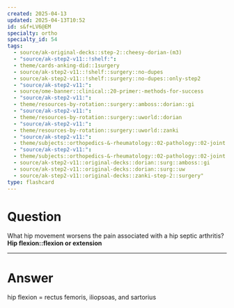 ```yaml
---
created: 2025-04-13
updated: 2025-04-13T10:52
id: s&f+LV6@EM
specialty: ortho
specialty_id: 54
tags:
  - source/ak-original-decks::step-2::cheesy-dorian-(m3)
  - "source/ak-step2-v11::!shelf:": 
  - theme/cards-anking-did::1surgery
  - source/ak-step2-v11::!shelf::surgery::no-dupes
  - source/ak-step2-v11::!shelf::surgery::no-dupes::only-step2
  - "source/ak-step2-v11:": 
  - source/ome-banner::clinical::20-primer:-methods-for-success
  - "source/ak-step2-v11:": 
  - theme/resources-by-rotation::surgery::amboss::dorian::gi
  - "source/ak-step2-v11:": 
  - theme/resources-by-rotation::surgery::uworld::dorian
  - "source/ak-step2-v11:": 
  - theme/resources-by-rotation::surgery::uworld::zanki
  - "source/ak-step2-v11:": 
  - theme/subjects::orthopedics-&-rheumatology::02-pathology::02-joint::septic-arthritis
  - "source/ak-step2-v11:": 
  - theme/subjects::orthopedics-&-rheumatology::02-pathology::02-joint::septic-arthritis::pathophysiology
  - source/ak-step2-v11::original-decks::dorian::surg::amboss::gi
  - source/ak-step2-v11::original-decks::dorian::surg::uw
  - source/ak-step2-v11::original-decks::zanki-step-2::surgery"
type: flashcard
---
```


# Question
What hip movement worsens the pain associated with a hip septic arthritis?   **Hip flexion::flexion or extension**

---

# Answer
hip flexion = rectus femoris, iliopsoas, and sartorius